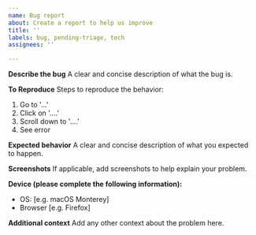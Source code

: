 ```yaml
---
name: Bug report
about: Create a report to help us improve
title: ''
labels: bug, pending-triage, tech
assignees: ''

---
```


**Describe the bug**
A clear and concise description of what the bug is.

**To Reproduce**
Steps to reproduce the behavior:
1. Go to '...'
2. Click on '....'
3. Scroll down to '....'
4. See error

**Expected behavior**
A clear and concise description of what you expected to happen.

**Screenshots**
If applicable, add screenshots to help explain your problem.

**Device (please complete the following information):**
 - OS: [e.g. macOS Monterey]
 - Browser [e.g. Firefox]

**Additional context**
Add any other context about the problem here.
